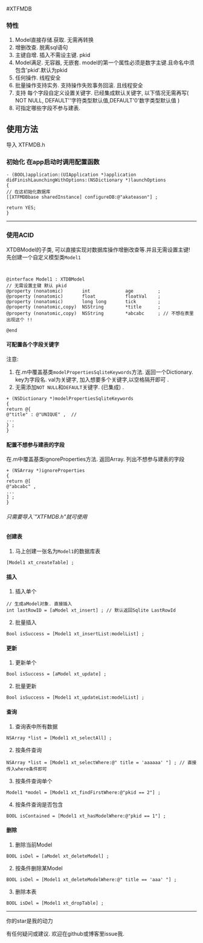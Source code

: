 

#XTFMDB

### 特性
1. Model直接存储.获取. 无需再转换
2. 增删改查. 脱离sql语句
3. 主键自增. 插入不需设主键. pkid
4. Model满足. 无容器, 无嵌套. model的第一个属性必须是数字主键.且命名中须包含'pkid'.默认为pkid
5. 任何操作. 线程安全
6. 批量操作支持实务. 支持操作失败事务回滚. 且线程安全
7. 支持 每个字段自定义设置关键字. 已经集成默认关键字, 以下情况无需再写( NOT NULL, DEFAULT''字符类型默认值,DEFAULT'0'数字类型默认值 )
8. 可指定哪些字段不参与建表.

## 使用方法
 
导入 XTFMDB.h

### 初始化 在app启动时调用配置函数

```
- (BOOL)application:(UIApplication *)application didFinishLaunchingWithOptions:(NSDictionary *)launchOptions
{
// 在这初始化数据库
[[XTFMDBbase sharedInstance] configureDB:@"akateason"] ;

return YES;
}

```

---

### 使用ACID
XTDBModel的子类, 可以直接实现对数据库操作增删改查等.并且无需设置主键!
先创建一个自定义模型类`Model1`
```


@interface Model1 : XTDBModel
// 无需设置主键 默认 pkid
@property (nonatomic)       int             age         ;
@property (nonatomic)       float           floatVal    ;
@property (nonatomic)       long long       tick        ;
@property (nonatomic,copy)  NSString        *title      ;
@property (nonatomic,copy)  NSString        *abcabc     ; // 不想在表里出现这个 !!

@end

```
#### 可配置各个字段关键字
注意:
1. 在.m中覆盖基类`modelPropertiesSqliteKeywords`方法. 返回一个Dictionary. key为字段名. val为关键字, 加入想要多个关键字,以空格隔开即可 .
2. 无需添加`NOT NULL`和`DEFAULT`关键字. (已集成) .

```
+ (NSDictionary *)modelPropertiesSqliteKeywords
{
return @{
@"title" : @"UNIQUE" ,  // 
...           
} ;
}
```

#### 配置不想参与建表的字段
在.m中覆盖基类ignoreProperties方法. 返回Array. 列出不想参与建表的字段
```
+ (NSArray *)ignoreProperties
{
return @[
@"abcabc" ,
...
] ;
}
```

###### 只需要导入`"XTFMDB.h"就可使用

#### 创建表
1. 马上创建一张名为`Model1`的数据库表
```
[Model1 xt_createTable] ;
```

#### 插入
1. 插入单个
```
// 生成aModel对象. 直接插入
int lastRowID = [aModel xt_insert] ; // 默认返回Sqlite LastRowId
```
2. 批量插入
```
Bool isSuccess = [Model1 xt_insertList:modelList] ;
```

#### 更新
1. 更新单个
```
Bool isSuccess = [aModel xt_update] ;
```
2. 批量更新
```
Bool isSuccess = [Model1 xt_updateList:modelList] ;
```

#### 查询
1. 查询表中所有数据
```
NSArray *list = [Model1 xt_selectAll] ;
```
2. 按条件查询
```      
NSArray *list = [Model1 xt_selectWhere:@" title = 'aaaaaa' "] ; // 直接传入where条件即可
```
3. 按条件查询单个
```
Model1 *model = [Model1 xt_findFirstWhere:@"pkid == 2"] ;
```
4. 按条件查询是否包含
```
BOOL isContained = [Model1 xt_hasModelWhere:@"pkid == 1"] ;
```

#### 删除
1. 删除当前Model
```
BOOL isDel = [aModel xt_deleteModel] ;
```
2. 按条件删除某Model
```
BOOL isDel = [Model1 xt_deleteModelWhere:@" title == 'aaa' "] ;
```
3. 删除本表
```
BOOL isDel = [Model1 xt_dropTable] ;
```

---



你的star是我的动力

有任何疑问或建议. 欢迎在github或博客里issue我. 
